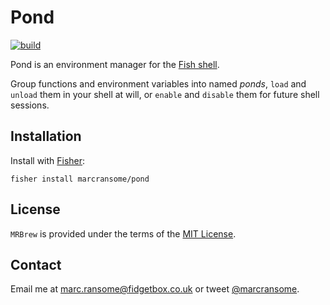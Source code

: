 # Pond

[![build](https://github.com/marcransome/pond/workflows/build/badge.svg?branch=main)](https://github.com/marcransome/pond/actions?query=workflow%3Abuild)

Pond is an environment manager for the [Fish shell](https://fishshell.com).

Group functions and environment variables into named _ponds_, `load` and `unload` them in your shell at will, or `enable` and `disable` them for future shell sessions.

## Installation

Install with [Fisher](https://github.com/jorgebucaran/fisher):

```console
fisher install marcransome/pond
```

## License
`MRBrew` is provided under the terms of the [MIT License](http://opensource.org/licenses/mit-license.php).

## Contact
Email me at [marc.ransome@fidgetbox.co.uk](mailto:marc.ransome@fidgetbox.co.uk) or tweet [@marcransome](http://www.twitter.com/marcransome).
